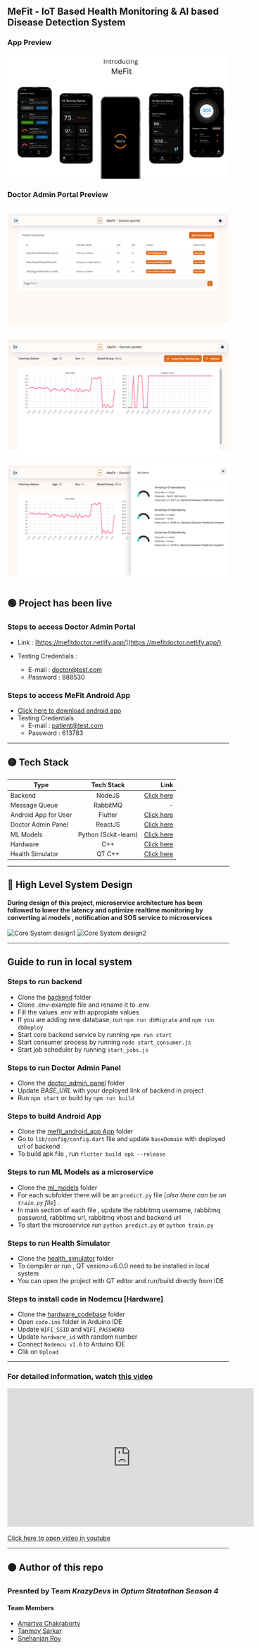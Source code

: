 ## MeFit - IoT Based Health Monitoring & AI based Disease Detection System

### App Preview
![Mobile App Preview](./assets/mobile_app_preview.png)

### Doctor Admin Portal Preview
![Doctor admin portal preview 1](./assets/doctor_admin_preview_1.png)
![Doctor admin portal preview 2](./assets/doctor_admin_preview_2.png)
![Doctor admin portal preview 3](./assets/doctor_admin_preview_3.png)

## 🟢 Project has been live

### Steps to access Doctor Admin Portal
- Link :   [https://mefitdoctor.netlify.app/](https://mefitdoctor.netlify.app/)

- Testing Credentials :
    - E-mail : doctor@test.com
    - Password : 888530

### Steps to access MeFit Android App
- [Click here to download android app](./assets/mefit-app.apk)
- Testing Credentials
    - E-mail : patient@test.com
    - Password : 613783

---

## 🟡 Tech Stack


|  Type | Tech Stack  | Link |
|----------|:-------------:|------:|
| Backend | NodeJS | [Click here]("./backend) |
| Message Queue | RabbitMQ | - |
| Android App for User | Flutter | [Click here]("./mefit_android_app")
| Doctor Admin Panel | ReactJS | [Click here]("./doctor_admin_panel")
| ML Models | Python (Sckit-learn) | [Click here]("./ml_models")
| Hardware | C++ | [Click here]("./hardware_codebase")
| Health Simulator | QT C++ | [Click here]("./health_simulator")

---
## 🔵 High Level System Design
#### During design of this project, microservice architecture has been followed to lower the latency and optimize realtime monitoring by converting ai models , notification and SOS service to microservices

![Core System design1]("./assets/system_design1.png")
![Core System design2]("./assets/system_design2.png")

---
## Guide to run in local system
### Steps to run backend
- Clone the [backend]("./backend") folder
- Clone .env-example file and rename it to .env
- Fill the values .env with appropiate values
- If you are adding new database, run `npm run dbMigrate` and `npm run dbDeploy`
- Start core backend service by running `npm run start`
- Start consumer process by running `node start_consumer.js`
- Start job scheduler by running `start_jobs.js`

### Steps to run Doctor Admin Panel
- Clone the [doctor_admin_panel]("./doctor_admin_panel") folder
- Update *BASE_URL* with your deployed link of backend in project
- Run `npm start` or build by `npm run build`

### Steps to build Android App
- Clone the [mefit_android_app App]("./mefit_android_app") folder
- Go to `lib/config/config.dart` file and update `baseDomain` with deployed  url of backend
- To build apk file , run `flutter build apk --release`

### Steps to run ML Models as a microservice
- Clone the  [ml_models]("./ml_models") folder 
- For each subfolder there will be an `predict.py` file [*also there can be an `train.py` file*] .
- In main section of each file , update the rabbitmq username, rabbitmq password, rabbitmq url, rabbitmq vhost and backend url
- To start the microservice run `python predict.py` or `python train.py`

### Steps to run Health Simulator
- Clone the [health_simulator]("./health_simulator") folder
- To compiler or run , QT vesion>=6.0.0 need to be installed in local system
- You can open the project with QT editor and run/build directly from IDE

### Steps to install code in Nodemcu [Hardware]
- Clone the [hardware_codebase]("./hardware_codebase") folder
- Open `code.ino` folder in Arduino IDE
- Update `WIFI_SSID` and `WIFI_PASSWORD`
- Update `hardware_id` with random number
- Connect `Nodemcu v1.0` to Arduino IDE
- Clik on `Upload`

---
### For detailed information, watch [this video](https://www.youtube.com/watch?v=W0Sel2hdxIs)
<iframe width="560" height="315" src="https://www.youtube.com/embed/W0Sel2hdxIs" title="YouTube video player" frameborder="0" allow="accelerometer; autoplay; clipboard-write; encrypted-media; gyroscope; picture-in-picture" allowfullscreen></iframe>

[Click here to open video in youtube](https://www.youtube.com/watch?v=W0Sel2hdxIs)

---
## 🟠 Author of this repo
### Presnted by Team ***KrazyDevs*** in ***Optum Stratathon Season 4***
#### Team Members
- [Amartya Chakraborty](https://github.com/cAmartya)
- [Tanmoy Sarkar](https://github.com/Tanmoy741127/)
- [Snehanjan Roy](https://github.com/Snehanjan2001)